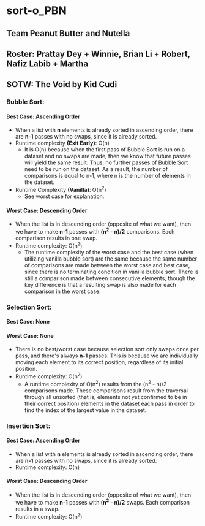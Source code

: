 # sort-o_PBN
## Team Peanut Butter and Nutella
## Roster: Prattay Dey + Winnie, Brian Li + Robert, Nafiz Labib + Martha

## SOTW: The Void by Kid Cudi

### Bubble Sort: 
#### Best Case: Ascending Order
- When a list with **n** elements is already sorted in ascending order, there are **n-1** passes with no swaps, since it is already sorted.
- Runtime complexity **(Exit Early)**: O(n)
  - It is O(n) because when the first pass of Bubble Sort is run on a dataset and no swaps are made, then we know that future passes will yield the same result. Thus, no further passes of Bubble Sort need to be run on the dataset. As a result, the number of comparisons is equal to n-1, where n is the number of elements in the dataset.
- Runtime Complexity **(Vanilla)**: O(n<sup>2</sup>)
  - See worst case for explanation.

#### Worst Case: Descending Order
- When the list is in descending order (opposite of what we want), then we have to make **n-1** passes with **(n<sup>2</sup> - n)/2** comparisons. Each comparison results in one swap.
- Runtime complexity: O(n<sup>2</sup>)
  - The runtime complexity of the worst case and the best case (when utilizing vanilla bubble sort) are the same because the same number of comparisons are made between the worst case and best case, since there is no terminating condition in vanilla bubble sort. There is still a comparison made between consecutive elements, though the key difference is that a resulting swap is also made for each comparison in the worst case.

### Selection Sort:
#### Best Case: None
#### Worst Case: None
- There is no best/worst case because selection sort only swaps once per pass, and there's always **n-1** passes. This is because we are individually moving each element to its correct position, regardless of its initial position.
- Runtime complexity: O(n<sup>2</sup>)
  - A runtime complexity of O(n<sup>2</sup>) results from the (n<sup>2</sup> - n)/2 comparisons made. These comparisons result from the traversal through all unsorted (that is, elements not yet confirmed to be in their correct position) elements in the dataset each pass in order to find the index of the largest value in the dataset.

### Insertion Sort:
#### Best Case: Ascending Order
- When a list with **n** elements is already sorted in ascending order, there are **n-1** passes with no swaps, since it is already sorted.
- Runtime complexity: O(n)
#### Worst Case: Descending Order
- When the list is in descending order (opposite of what we want), then we have to make **n-1** passes with **(n<sup>2</sup> - n)/2** swaps. Each comparison results in a swap.
- Runtime complexity: O(n<sup>2</sup>)
